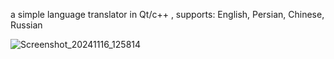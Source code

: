 a simple language translator in Qt/c++ , supports: English, Persian, Chinese, Russian

![Screenshot_20241116_125814](https://github.com/user-attachments/assets/1c7afe1b-3eb7-419d-a431-21914868bf03)
